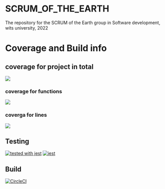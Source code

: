 # SCRUM_OF_THE_EARTH
The repository for the SCRUM of the Earth group in Software development, wits university, 2022

# Coverage and Build info 
## coverage for project in total
![](https://img.shields.io/badge/Coverage-99%25-83A603.svg?prefix=$coverage$)

### coverage for functions

![](https://img.shields.io/badge/Coverage-100%25-83A603.svg?prefix=$functions$) 

### coverga for lines

![](https://img.shields.io/badge/Coverage-100%25-83A603.svg?prefix=$lines$)

## Testing

[![tested with jest](https://img.shields.io/badge/tested_with-jest-99424f.svg)](https://github.com/facebook/jest)
[![jest](https://jestjs.io/img/jest-badge.svg)](https://github.com/facebook/jest)

## Build


[![CircleCI](https://circleci.com/gh/CiaranOtter/SCRUM_OF_THE_EARTH/tree/main.svg?style=svg)](https://circleci.com/gh/CiaranOtter/SCRUM_OF_THE_EARTH/tree/main)